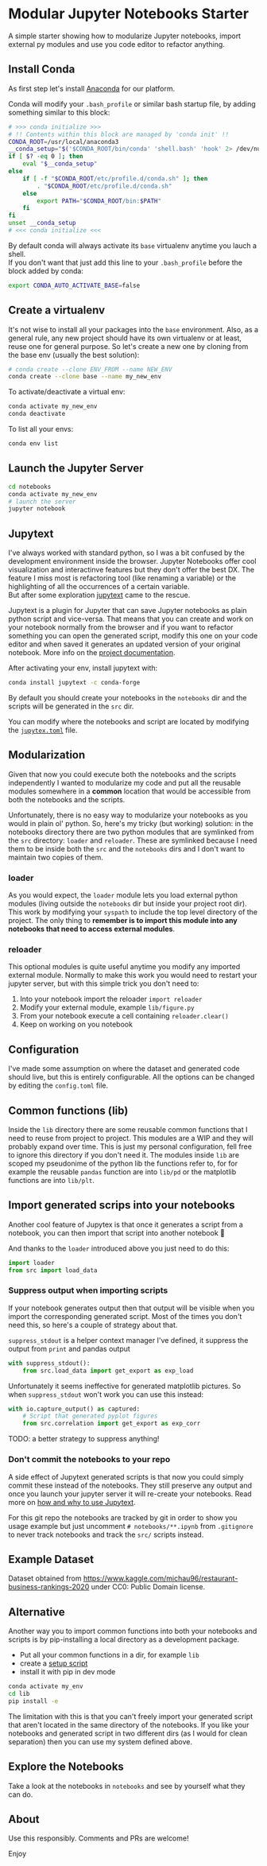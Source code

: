 # Modular Jupyter Notebooks Starter

A simple starter showing how to modularize Jupyter notebooks, import external py modules and use you code editor to refactor anything.


## Install Conda

As first step let's install [Anaconda](https://www.anaconda.com/) for our platform.

Conda will modify your `.bash_profile` or similar bash startup file, by adding something similar to this block:

```bash
# >>> conda initialize >>>
# !! Contents within this block are managed by 'conda init' !!
CONDA_ROOT=/usr/local/anaconda3
__conda_setup="$('$CONDA_ROOT/bin/conda' 'shell.bash' 'hook' 2> /dev/null)"
if [ $? -eq 0 ]; then
    eval "$__conda_setup"
else
    if [ -f "$CONDA_ROOT/etc/profile.d/conda.sh" ]; then
        . "$CONDA_ROOT/etc/profile.d/conda.sh"
    else
        export PATH="$CONDA_ROOT/bin:$PATH"
    fi
fi
unset __conda_setup
# <<< conda initialize <<<
```

By default conda will always activate its `base` virtualenv anytime you lauch a shell.  
If you don't want that just add this line to your `.bash_profile` before the block added by conda:

```bash
export CONDA_AUTO_ACTIVATE_BASE=false
```

## Create a virtualenv

It's not wise to install all your packages into the `base` environment. Also, as a general rule, any new project should have its own virtualenv or at least, reuse one for general purpose.
So let's create a new one by cloning from the base env (usually the best solution):

```bash
# conda create --clone ENV_FROM --name NEW_ENV
conda create --clone base --name my_new_env
```

To activate/deactivate a virtual env:

```bash
conda activate my_new_env
conda deactivate
```

To list all your envs:

```bash
conda env list
```

## Launch the Jupyter Server

```bash
cd notebooks
conda activate my_new_env
# launch the server
jupyter notebook
```


## Jupytext
I've always worked with standard python, so I was a bit confused by the development environment inside the browser. Jupyter Notebooks offer cool visualization and interactinve features but they don't offer the best DX.
The feature I miss most is refactoring tool (like renaming a variable) or the highlighting of all the occurrences of a certain variable.  
But after some exploration [jupytext](https://github.com/mwouts/jupytext) came to the rescue.

Jupytext is a plugin for Jupyter that can save Jupyter notebooks as plain python script and vice-versa. That means that you can create and work on your notebook normally from the browser and if you want to refactor something you can open the generated script, modify this one on your code editor and when saved it generates an updated version of your original notebook. More info on the [project documentation](https://jupytext.readthedocs.io/en/latest/paired-notebooks.html).

After activating your env, install jupytext with:

```bash
conda install jupytext -c conda-forge
```

By default you should create your notebooks in the `notebooks` dir and the scripts will be generated in the `src` dir.

You can modify where the notebooks and script are located by modifying the [`jupytex.toml`](https://jupytext.readthedocs.io/en/latest/config.html) file.


## Modularization
Given that now you could execute both the notebooks and the scripts independently I wanted to modularize my code and put all the reusable modules somewhere in a __common__ location that would be accessible from both the notebooks and the scripts.

Unfortunately, there is no easy way to modularize your notebooks as you would in plain ol' python.
So, here's my tricky (but working) solution: in the notebooks directory there are two python modules that are symlinked from the `src` directory: `loader` and `reloader`. These are symlinked because I need them to be inside both the `src` and the `notebooks` dirs and I don't want to maintain two copies of them.

### loader
As you would expect, the `loader` module lets you load external python modules (living outside the `notebooks` dir but inside your project root dir). This work by modifying your `syspath` to include the top level directory of the project.
The only thing to **remember is to import this module into any notebooks that need to access external modules**.

### reloader
This optional modules is quite useful anytime you modify any imported external module. Normally to make this work you would need to restart your jupyter server, but with this simple trick you don't need to:

1. Into your notebook import the reloader `import reloader`
2. Modify your external module, example `lib/figure.py`
3. From your notebook execute a cell containing `reloader.clear()`
4. Keep on working on you notebook

## Configuration
I've made some assumption on where the dataset and generated code should live, but this is entirely configurable. All the options can be changed by editing the `config.toml` file.

## Common functions (lib)
Inside the `lib` directory there are some reusable common functions that I need to reuse from project to project. This modules are a WIP and they will probably expand over time. This is just my personal configuration, fell free to ignore this directory if you don't need it.
The modules inside `lib` are scoped my pseudonime of the python lib the functions refer to, for for example the reusable `pandas` function are into `lib/pd` or the matplotlib functions are into `lib/plt`.

## Import generated scrips into your notebooks
Another cool feature of Jupytex is that once it generates a script from a notebook, you can then import that script into another notebook 🤯

And thanks to the `loader` introduced above you just need to do this:

```python
import loader
from src import load_data
```

### Suppress output when importing scripts

If your notebook generates output then that output will be visible when you import the corresponding generated script. Most of the times you don't need this, so here's a couple of strategy about that.

`suppress_stdout` is a helper context manager I've defined, it suppress the output from `print` and pandas output

```python
with suppress_stdout():
    from src.load_data import get_export as exp_load
```

Unfortunately it seems ineffective for generated matplotlib pictures.
So when `suppress_stdout` won't work you can use this instead:

```python
with io.capture_output() as captured:
    # Script that generated pyplot figures
    from src.correlation import get_export as exp_corr
```

TODO: a better strategy to suppress anything!

### Don't commit the notebooks to your repo
A side effect of Jupytext generated scripts is that now you could simply commit these instead of the notebooks.
They still preserve any output and once you launch your jupyter server it will re-create your notebooks. Read more on [how and why to use Jupytext](https://jupytext.readthedocs.io/en/latest/examples.html).

For this git repo the notebooks are tracked by git in order to show you usage example but just uncomment `# notebooks/**.ipynb` from `.gitignore` to never track notebooks and track the `src/` scripts instead.

## Example Dataset
Dataset obtained from https://www.kaggle.com/michau96/restaurant-business-rankings-2020 under CC0: Public Domain license.


## Alternative
Another way you to import common functions into both your notebooks and scripts is by pip-installing a local directory as a development package.

- Put all your common functions in a dir, for example `lib`
- create a [setup script](https://docs.python.org/3/distutils/setupscript.html)
- install it with pip in dev mode

```bash
conda activate my_env
cd lib
pip install -e
```

The limitation with this is that you can't freely import your generated script that aren't located in the same directory of the notebooks.
If you like your notebooks and generated script in two different dirs (as I would for clean separation) then you can use my system defined above.


## Explore the Notebooks
Take a look at the notebooks in `notebooks` and see by yourself what they can do.


## About

Use this responsibly.
Comments and PRs are welcome!

Enjoy

